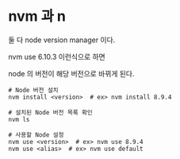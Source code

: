 # nvm 과 n

둘 다 node version manager 이다.

nvm use 6.10.3 이런식으로 하면

node 의 버전이 해당 버전으로 바뀌게 된다.


```
# Node 버전 설치  
nvm install <version>  # ex> nvm install 8.9.4

# 설치된 Node 버전 목록 확인
nvm ls  

# 사용할 Node 설정  
nvm use <version>  # ex> nvm use 8.9.4  
nvm use <alias>  # ex> nvm use default
```